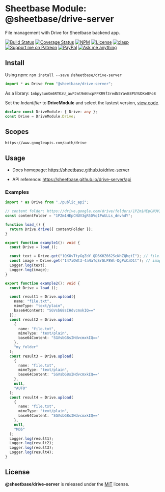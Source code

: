 # Sheetbase Module: @sheetbase/drive-server

File management with Drive for Sheetbase backend app.

<!-- <block:header> -->

[![Build Status](https://travis-ci.com/sheetbase/drive-server.svg?branch=master)](https://travis-ci.com/sheetbase/drive-server) [![Coverage Status](https://coveralls.io/repos/github/sheetbase/drive-server/badge.svg?branch=master)](https://coveralls.io/github/sheetbase/drive-server?branch=master) [![NPM](https://img.shields.io/npm/v/@sheetbase/drive-server.svg)](https://www.npmjs.com/package/@sheetbase/drive-server) [![License][license_badge]][license_url] [![clasp][clasp_badge]][clasp_url] [![Support me on Patreon][patreon_badge]][patreon_url] [![PayPal][paypal_donate_badge]][paypal_donate_url] [![Ask me anything][ask_me_badge]][ask_me_url]

<!-- </block:header> -->

## Install

Using npm: `npm install --save @sheetbase/drive-server`

```ts
import * as Drive from "@sheetbase/drive-server";
```

As a library: `1mbpy4unOm6RTKzU_awPJnt9mNncpFPXR9f3redN5YavB8PSYUDKe8Fo8`

Set the _Indentifier_ to **DriveModule** and select the lastest version, [view code](https://script.google.com/d/1mbpy4unOm6RTKzU_awPJnt9mNncpFPXR9f3redN5YavB8PSYUDKe8Fo8/edit?usp=sharing).

```ts
declare const DriveModule: { Drive: any };
const Drive = DriveModule.Drive;
```

## Scopes

`https://www.googleapis.com/auth/drive`

## Usage

- Docs homepage: https://sheetbase.github.io/drive-server

- API reference: https://sheetbase.github.io/drive-server/api

### Examples

```ts
import * as Drive from "./public_api";

// content folder: https://drive.google.com/drive/folders/1PZm1HEpCNUV3gR5DVq1PuULLs_dnvhdY?usp=sharing
const contentFolder = "1PZm1HEpCNUV3gR5DVq1PuULLs_dnvhdY";

function load_() {
  return Drive.drive({ contentFolder });
}

export function example1(): void {
  const Drive = load_();

  const text = Drive.get("1QKOvTtyGgZdY_QD6KHZ662ScNhZQhgtI"); // file.txt
  const image = Drive.get("147iOWt3-4aNaTqSrGLP8Wl-DgPxCaD1t"); // image.jpg
  Logger.log(text);
  Logger.log(image);
}

export function example2(): void {
  const Drive = load_();

  const result1 = Drive.upload({
    name: "file.txt",
    mimeType: "text/plain",
    base64Content: "SGVsbG8sIHdvcmxkIQ=="
  });
  const result2 = Drive.upload(
    {
      name: "file.txt",
      mimeType: "text/plain",
      base64Content: "SGVsbG8sIHdvcmxkIQ=="
    },
    "my_folder"
  );
  const result3 = Drive.upload(
    {
      name: "file.txt",
      mimeType: "text/plain",
      base64Content: "SGVsbG8sIHdvcmxkIQ=="
    },
    null,
    "AUTO"
  );
  const result4 = Drive.upload(
    {
      name: "file.txt",
      mimeType: "text/plain",
      base64Content: "SGVsbG8sIHdvcmxkIQ=="
    },
    null,
    "MD5"
  );
  Logger.log(result1);
  Logger.log(result2);
  Logger.log(result3);
  Logger.log(result4);
}
```

## License

**@sheetbase/drive-server** is released under the [MIT](https://github.com/sheetbase/drive-server/blob/master/LICENSE) license.

<!-- <block:footer> -->

[license_badge]: https://img.shields.io/github/license/mashape/apistatus.svg
[license_url]: https://github.com/sheetbase/drive-server/blob/master/LICENSE
[clasp_badge]: https://img.shields.io/badge/built%20with-clasp-4285f4.svg
[clasp_url]: https://github.com/google/clasp
[patreon_badge]: https://lamnhan.github.io/assets/images/badges/patreon.svg
[patreon_url]: https://www.patreon.com/lamnhan
[paypal_donate_badge]: https://lamnhan.github.io/assets/images/badges/paypal_donate.svg
[paypal_donate_url]: https://www.paypal.me/lamnhan
[ask_me_badge]: https://img.shields.io/badge/ask/me-anything-1abc9c.svg
[ask_me_url]: https://m.me/sheetbase

<!-- </block:footer> -->
